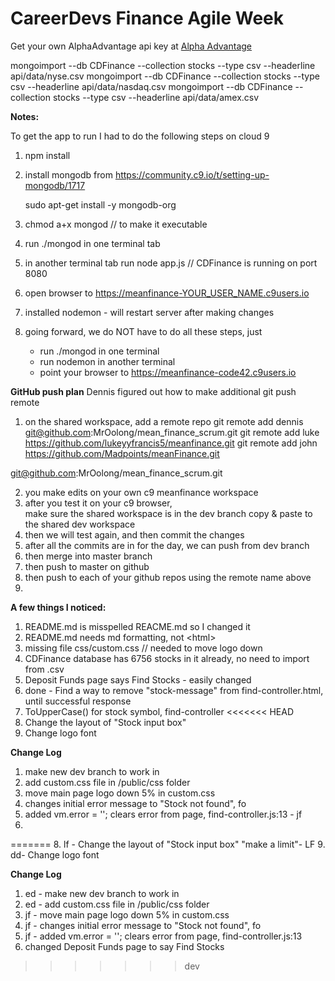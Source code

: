 <h1>CareerDevs Finance Agile Week</h1>
<p>Get your own AlphaAdvantage api key at <a href="https://www.alphavantage.co/">Alpha Advantage</a></p>

mongoimport --db CDFinance --collection stocks --type csv --headerline api/data/nyse.csv
mongoimport --db CDFinance --collection stocks --type csv --headerline api/data/nasdaq.csv
mongoimport --db CDFinance --collection stocks --type csv --headerline api/data/amex.csv

__Notes:__

To get the app to run I had to do the following steps on cloud 9
1. npm install
2. install mongodb from https://community.c9.io/t/setting-up-mongodb/1717
   
    sudo apt-get install -y mongodb-org
3. chmod a+x mongod  // to make it executable
4. run ./mongod in one terminal tab
5. in another terminal tab run node app.js  // CDFinance is running on port 8080 
6. open browser to https://meanfinance-YOUR_USER_NAME.c9users.io
7. installed nodemon - will restart server after making changes
8. going forward, we do NOT have to do all these steps, just
   *  run ./mongod in one terminal
   *  run nodemon in another terminal
   *  point your browser to https://meanfinance-code42.c9users.io

__GitHub push plan__
Dennis figured out how to make additional git push remote
1.  on the shared workspace, add a remote repo
    git remote add dennis git@github.com:MrOolong/mean_finance_scrum.git
    git remote add luke https://github.com/lukeyyfrancis5/meanfinance.git
    git remote add john https://github.com/Madpoints/meanFinance.git

git@github.com:MrOolong/mean_finance_scrum.git

2. you make edits on your own c9 meanfinance workspace
3. after you test it on your c9 browser,  
    make sure the shared workspace is in the dev branch
    copy & paste to the shared dev workspace
4. then we will test again, and then commit the changes
5. after all the commits are in for the day, we can push from dev branch
6. then merge into master branch
7. then push to master on github
8. then push to each of your github repos using the remote name above
9. 




__A few things I noticed:__

1. README.md is misspelled REACME.md so I changed it
2. README.md needs md formatting, not &lt;html&gt;
3. missing file css/custom.css  // needed to move logo down  
4. CDFinance database has 6756 stocks in it already, no need to import from .csv
5. Deposit Funds page says Find Stocks - easily changed
6. done - Find a way to remove "stock-message" from find-controller.html, until successful response
7. ToUpperCase() for stock symbol, find-controller
<<<<<<< HEAD
8. Change the layout of "Stock input box"
9. Change logo font

__Change Log__

1. make new dev branch to work in
2. add custom.css file in /public/css folder
3. move main page logo down 5% in custom.css
4. changes initial error message to "Stock not found", fo
5. added vm.error = ''; clears error from page, find-controller.js:13 - jf
6. 
=======
8. lf - Change the layout of "Stock input box" "make a limit"- LF
9. dd- Change logo font

__Change Log__

1. ed - make new dev branch to work in
2. ed - add custom.css file in /public/css folder
3. jf - move main page logo down 5% in custom.css
4. jf - changes initial error message to "Stock not found", fo
5. jf - added vm.error = ''; clears error from page, find-controller.js:13
6.  changed Deposit Funds page to say Find Stocks
>>>>>>> dev
